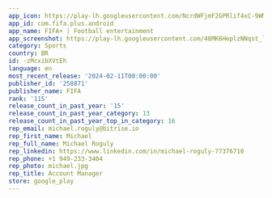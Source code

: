 ```yaml
---
app_icon: https://play-lh.googleusercontent.com/NcrdWFjmF2GPRlif4xC-9WM4bQXxHjU4yuWVQjsdDh7xtKPc6nVSRhp-iOlFnpuepg
app_id: com.fifa.plus.android
app_name: FIFA+ | Football entertainment
app_screenshot: https://play-lh.googleusercontent.com/48MK6HeplzNNqst_lPb4Cx9y0wh1x2RamIrLq5NXiOWnlWYZWvTU0p8g_JGWmBRSgoY
category: Sports
country: BR
id: -zMcxibXVtEh
language: en
most_recent_release: '2024-02-11T00:00:00'
publisher_id: '258871'
publisher_name: FIFA
rank: '115'
release_count_in_past_year: '15'
release_count_in_past_year_category: 13
release_count_in_past_year_top_in_category: 16
rep_email: michael.roguly@bitrise.io
rep_first_name: Michael
rep_full_name: Michael Roguly
rep_linkedin: https://www.linkedin.com/in/michael-roguly-77376710
rep_phone: +1 949-233-3404
rep_photo: michael.jpg
rep_title: Account Manager
store: google_play
---
```

